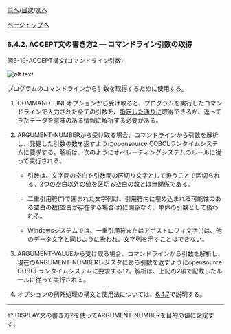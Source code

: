 <!--navi start1-->
[前へ](6-4-1.md)/[目次](https://momo2584.github.io/opensourcecobol.github.io/markdown/TOC.html)/[次へ](6-4-3.md)
<!--navi end1-->
<!--navi start2-->

[ページトップへ](6-4-2.md)
<!--navi end2-->
### 6.4.2. ACCEPT文の書き方2 ― コマンドライン引数の取得

図6-19-ACCEPT構文(コマンドライン引数)

![alt text](Image/6-19.png)

プログラムのコマンドラインから引数を取得するために使用する。

1. COMMAND-LINEオプションから受け取ると、プログラムを実行したコマンドラインで入力された全ての引数を、<u>指定した通りに</u>取得できるが、返ってきたデータを意味のある情報に解析する必要がある。

2. ARGUMENT-NUMBERから受け取る場合、コマンドラインから引数を解析し、発見した引数の数を返すようにopensource COBOLランタイムシステムに要求する。解析は、次のようにオペレーティングシステムのルールに従って実行される。

    - 引数は、文字間の空白を引数間の区切り文字として扱うことで区切られる。2つの空白以外の値を区切る空白の数とは無関係である。

    - 二重引用符(“)で囲まれた文字列は、引用符内に埋め込まれる可能性のある空白の数(空白が存在する場合は)に関係なく、単体の引数として扱われる。

    - Windowsシステムでは、一重引用符またはアポストロフィ文字(‘)は、他のデータ文字と同じように扱われ、文字列を示すことはできない。

3. ARGUMENT-VALUEから受け取る場合、コマンドラインから引数を解析し、現在のARGUMENT-NUMBERレジスタにある引数を返すようにopensource COBOLランタイムシステムに要求する`17`。解析は、上記の2項で記載したルールに従って実行される。

4. オプションの例外処理の構文と使用法については、[6.4.7](6-4-7.md)で説明する。

---
`17` DISPLAY文の書き方2を使ってARGUMENT-NUMBERを目的の値に設定する。

